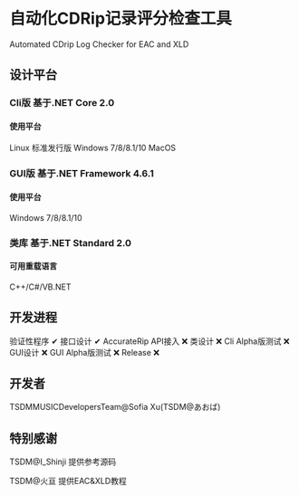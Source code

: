 # 自动化CDRip记录评分检查工具
Automated CDrip Log Checker for EAC and XLD
## 设计平台
### Cli版 基于.NET Core 2.0
#### 使用平台
Linux 标准发行版 Windows 7/8/8.1/10 MacOS
### GUI版 基于.NET Framework 4.6.1
#### 使用平台
Windows 7/8/8.1/10
### 类库 基于.NET Standard 2.0
#### 可用重载语言
C++/C#/VB.NET
## 开发进程
验证性程序 ✔
接口设计 ✔
AccurateRip API接入 ❌
类设计 ❌
Cli Alpha版测试 ❌
GUI设计 ❌
GUI Alpha版测试 ❌
Release ❌
## 开发者
TSDMMUSICDevelopersTeam@Sofia Xu(TSDM@あおば)
## 特别感谢
TSDM@I_Shinji 提供参考源码

TSDM@火亘 提供EAC&XLD教程
